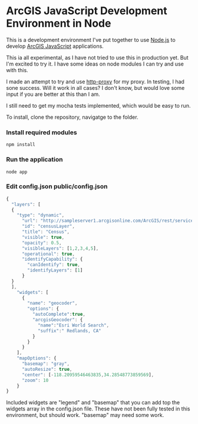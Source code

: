 # ArcGIS JavaScript Development Environment in Node
This is a development environment I've put together to use [Node.js](http://nodejs.org/) to develop [ArcGIS JavaScript](http://help.arcgis.com/en/webapi/javascript/arcgis/) applications.

This ia all experimental, as I have not tried to use this in production
yet. But I'm excited to try it. I have some ideas on node modules I can
try and use with this.

I made an attempt to try and use [http-proxy](https://github.com/nodejitsu/node-http-proxy) for my proxy. In testing, I had sone success. Will it work in all cases? I don't know, but would love some input if you are better at this than I am.

I still need to get my mocha tests implemented, which would be easy to
run.

To install, clone the repository, navigatge to the folder.

### Install required modules
```
npm install
```

### Run the application

```
node app
```

### Edit config.json public/config.json

``` js
{
  "layers": [
  {
    "type": "dynamic",
      "url": "http://sampleserver1.arcgisonline.com/ArcGIS/rest/services/Demographics/ESRI_Census_USA/MapServer",
      "id": "censusLayer",
      "title": "Census",
      "visible": true,
      "opacity": 0.5,
      "visibleLayers": [1,2,3,4,5],
      "operational": true,
      "identifyCapability": {
        "canIdentify": true,
        "identifyLayers": [1]
      }
  }
  ],
    "widgets": [
      {
        "name": "geocoder",
        "options": {
          "autoComplete":true,
          "arcgisGeocoder": {
            "name":"Esri World Search",
            "suffix":" Redlands, CA"
          }
        }
      }
    ],
    "mapOptions": {
      "basemap": "gray",
      "autoResize": true,
      "center": [-118.20959546463835,34.28548773859569],
      "zoom": 10
    }
}
```

Included widgets are "legend" and "basemap" that you can add top the
widgets array in the config.json file. These have not been fully tested
in this environment, but should work. "basemap" may need some work.
